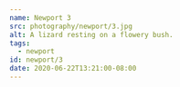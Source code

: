 ```yaml
---
name: Newport 3
src: photography/newport/3.jpg
alt: A lizard resting on a flowery bush.
tags: 
  - newport
id: newport/3
date: 2020-06-22T13:21:00-08:00
---
```

